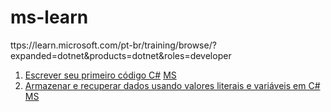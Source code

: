 # ms-learn

ttps://learn.microsoft.com/pt-br/training/browse/?expanded=dotnet&products=dotnet&roles=developer

1. <a href="#">Escrever seu primeiro código C#</a>
   <a href="https://learn.microsoft.com/pt-br/training/modules/csharp-write-first/">MS</a>
2. <a href="#">Armazenar e recuperar dados usando valores literais e variáveis em C#</a>
   <a href="https://learn.microsoft.com/pt-br/training/modules/csharp-literals-variables/">MS</a>
